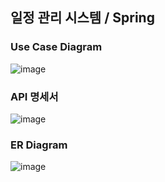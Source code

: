 ## 일정 관리 시스템 / Spring

### Use Case Diagram 
![image](https://github.com/hongsy521/schedule-management_spring/assets/124027140/1caae64f-a81a-4343-a20f-161ae9345352)

### API 명세서
![image](https://github.com/hongsy521/schedule-management_spring/assets/124027140/c3fbc6ca-d2fb-4e3d-9006-e7e82ffcc193)

### ER Diagram
![image](https://github.com/hongsy521/schedule-management_spring/assets/124027140/e7558b50-cddf-4ee5-a394-4674e806aaa3)
